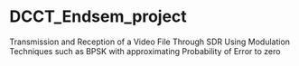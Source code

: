 # DCCT_Endsem_project
Transmission and Reception of a Video File Through SDR Using Modulation Techniques such as BPSK with approximating Probability of Error  to zero
